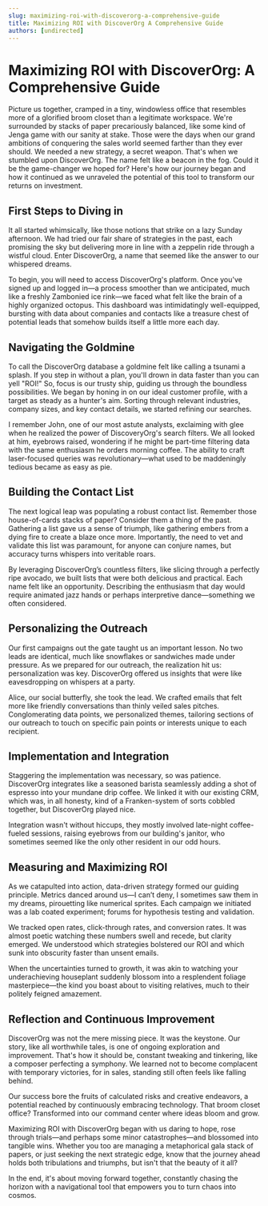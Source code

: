 ```yaml
---
slug: maximizing-roi-with-discoverorg-a-comprehensive-guide
title: Maximizing ROI with DiscoverOrg A Comprehensive Guide
authors: [undirected]
---
```



# Maximizing ROI with DiscoverOrg: A Comprehensive Guide

Picture us together, cramped in a tiny, windowless office that resembles more of a glorified broom closet than a legitimate workspace. We're surrounded by stacks of paper precariously balanced, like some kind of Jenga game with our sanity at stake. Those were the days when our grand ambitions of conquering the sales world seemed farther than they ever should. We needed a new strategy, a secret weapon. That's when we stumbled upon DiscoverOrg. The name felt like a beacon in the fog. Could it be the game-changer we hoped for? Here's how our journey began and how it continued as we unraveled the potential of this tool to transform our returns on investment. 

## First Steps to Diving in

It all started whimsically, like those notions that strike on a lazy Sunday afternoon. We had tried our fair share of strategies in the past, each promising the sky but delivering more in line with a zeppelin ride through a wistful cloud. Enter DiscoverOrg, a name that seemed like the answer to our whispered dreams. 

To begin, you will need to access DiscoverOrg's platform. Once you've signed up and logged in—a process smoother than we anticipated, much like a freshly Zambonied ice rink—we faced what felt like the brain of a highly organized octopus. This dashboard was intimidatingly well-equipped, bursting with data about companies and contacts like a treasure chest of potential leads that somehow builds itself a little more each day.

## Navigating the Goldmine

To call the DiscoverOrg database a goldmine felt like calling a tsunami a splash. If you step in without a plan, you'll drown in data faster than you can yell "ROI!" So, focus is our trusty ship, guiding us through the boundless possibilities. We began by honing in on our ideal customer profile, with a target as steady as a hunter's aim. Sorting through relevant industries, company sizes, and key contact details, we started refining our searches.

I remember John, one of our most astute analysts, exclaiming with glee when he realized the power of DiscoveryOrg's search filters. We all looked at him, eyebrows raised, wondering if he might be part-time filtering data with the same enthusiasm he orders morning coffee. The ability to craft laser-focused queries was revolutionary—what used to be maddeningly tedious became as easy as pie.

## Building the Contact List

The next logical leap was populating a robust contact list. Remember those house-of-cards stacks of paper? Consider them a thing of the past. Gathering a list gave us a sense of triumph, like gathering embers from a dying fire to create a blaze once more. Importantly, the need to vet and validate this list was paramount, for anyone can conjure names, but accuracy turns whispers into veritable roars.

By leveraging DiscoverOrg’s countless filters, like slicing through a perfectly ripe avocado, we built lists that were both delicious and practical. Each name felt like an opportunity. Describing the enthusiasm that day would require animated jazz hands or perhaps interpretive dance—something we often considered.

## Personalizing the Outreach

Our first campaigns out the gate taught us an important lesson. No two leads are identical, much like snowflakes or sandwiches made under pressure. As we prepared for our outreach, the realization hit us: personalization was key. DiscoverOrg offered us insights that were like eavesdropping on whispers at a party. 

Alice, our social butterfly, she took the lead. We crafted emails that felt more like friendly conversations than thinly veiled sales pitches. Conglomerating data points, we personalized themes, tailoring sections of our outreach to touch on specific pain points or interests unique to each recipient. 

## Implementation and Integration

Staggering the implementation was necessary, so was patience. DiscoverOrg integrates like a seasoned barista seamlessly adding a shot of espresso into your mundane drip coffee. We linked it with our existing CRM, which was, in all honesty, kind of a Franken-system of sorts cobbled together, but DiscoverOrg played nice. 

Integration wasn't without hiccups, they mostly involved late-night coffee-fueled sessions, raising eyebrows from our building's janitor, who sometimes seemed like the only other resident in our odd hours.

## Measuring and Maximizing ROI

As we catapulted into action, data-driven strategy formed our guiding principle. Metrics danced around us—I can’t deny, I sometimes saw them in my dreams, pirouetting like numerical sprites. Each campaign we initiated was a lab coated experiment; forums for hypothesis testing and validation. 

We tracked open rates, click-through rates, and conversion rates. It was almost poetic watching these numbers swell and recede, but clarity emerged. We understood which strategies bolstered our ROI and which sunk into obscurity faster than unsent emails. 

When the uncertainties turned to growth, it was akin to watching your underachieving houseplant suddenly blossom into a resplendent foliage masterpiece—the kind you boast about to visiting relatives, much to their politely feigned amazement.

## Reflection and Continuous Improvement

DiscoverOrg was not the mere missing piece. It was the keystone. Our story, like all worthwhile tales, is one of ongoing exploration and improvement. That's how it should be, constant tweaking and tinkering, like a composer perfecting a symphony. We learned not to become complacent with temporary victories, for in sales, standing still often feels like falling behind.

Our success bore the fruits of calculated risks and creative endeavors, a potential reached by continuously embracing technology. That broom closet office? Transformed into our command center where ideas bloom and grow.

Maximizing ROI with DiscoverOrg began with us daring to hope, rose through trials—and perhaps some minor catastrophes—and blossomed into tangible wins. Whether you too are managing a metaphorical gala stack of papers, or just seeking the next strategic edge, know that the journey ahead holds both tribulations and triumphs, but isn't that the beauty of it all?

In the end, it's about moving forward together, constantly chasing the horizon with a navigational tool that empowers you to turn chaos into cosmos.